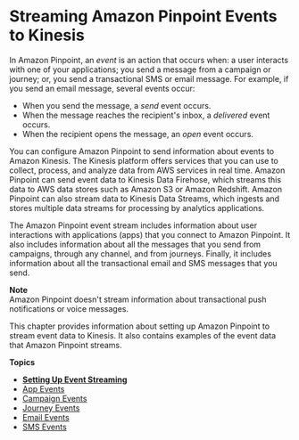 # Streaming Amazon Pinpoint Events to Kinesis<a name="event-streams"></a>

In Amazon Pinpoint, an *event* is an action that occurs when: a user interacts with one of your applications; you send a message from a campaign or journey; or, you send a transactional SMS or email message\. For example, if you send an email message, several events occur:   
+ When you send the message, a *send* event occurs\.
+ When the message reaches the recipient's inbox, a *delivered* event occurs\.
+ When the recipient opens the message, an *open* event occurs\.

You can configure Amazon Pinpoint to send information about events to Amazon Kinesis\. The Kinesis platform offers services that you can use to collect, process, and analyze data from AWS services in real time\. Amazon Pinpoint can send event data to Kinesis Data Firehose, which streams this data to AWS data stores such as Amazon S3 or Amazon Redshift\. Amazon Pinpoint can also stream data to Kinesis Data Streams, which ingests and stores multiple data streams for processing by analytics applications\.

The Amazon Pinpoint event stream includes information about user interactions with applications \(apps\) that you connect to Amazon Pinpoint\. It also includes information about all the messages that you send from campaigns, through any channel, and from journeys\. Finally, it includes information about all the transactional email and SMS messages that you send\.

**Note**  
Amazon Pinpoint doesn't stream information about transactional push notifications or voice messages\.

This chapter provides information about setting up Amazon Pinpoint to stream event data to Kinesis\. It also contains examples of the event data that Amazon Pinpoint streams\.

**Topics**
+ [**Setting Up Event Streaming**](event-streams-setup.md)
+ [App Events](event-streams-data-app.md)
+ [Campaign Events](event-streams-data-campaign.md)
+ [Journey Events](event-streams-data-journey.md)
+ [Email Events](event-streams-data-email.md)
+ [SMS Events](event-streams-data-sms.md)
